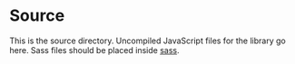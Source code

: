 # Source

This is the source directory. Uncompiled JavaScript files for the library go here.
Sass files should be placed inside [sass](sass/).
